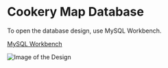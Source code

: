 # Cookery Map Database

To open the database design, use MySQL Workbench.

[MySQL Workbench](https://www.mysql.com/products/workbench)

![Image of the Design](https://user-images.githubusercontent.com/8865339/94303201-4b913580-ff22-11ea-8bda-210d09384c6b.png)

